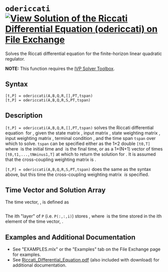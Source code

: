 # `odericcati` [![View Solution of the Riccati Differential Equation (odericcati) on File Exchange](https://www.mathworks.com/matlabcentral/images/matlab-file-exchange.svg)](https://www.mathworks.com/matlabcentral/fileexchange/104030-solution-of-the-riccati-differential-equation-odericcati)

Solves the Riccati differential equation for the finite-horizon linear quadratic regulator.

**NOTE:** This function requires the [IVP Solver Toolbox](https://www.mathworks.com/matlabcentral/fileexchange/103975-ivp-solver-toolbox).


## Syntax

`[t,P] = odericcati(A,B,Q,R,[],PT,tspan)`\
`[t,P] = odericcati(A,B,Q,R,S,PT,tspan)`


## Description

`[t,P] = odericcati(A,B,Q,R,[],PT,tspan)` solves the Riccati differential equation <img src="https://latex.codecogs.com/svg.latex?\inline&space;\dot{\mathbf{P}}=-\left[\mathbf{A}^{T}\mathbf{P}+\mathbf{P}\mathbf{A}-(\mathbf{P}\mathbf{B}+\mathbf{S})\mathbf{R}^{-1}(\mathbf{B}^{T}\mathbf{P}+\mathbf{S}^{T})+\mathbf{Q}\right]" title="" /> for <img src="https://latex.codecogs.com/svg.latex?\inline&space;\mathbf{P}(t)\in\mathbb{R}^{{n}\times{n}}" title="" />, given the state matrix <img src="https://latex.codecogs.com/svg.latex?\inline&space;\mathbf{A}\in\mathbb{R}^{{n}\times{n}}" title="" />, input matrix <img src="https://latex.codecogs.com/svg.latex?\inline&space;\mathbf{B}\in\mathbb{R}^{{n}\times{m}}" title="" />, state weighting matrix <img src="https://latex.codecogs.com/svg.latex?\inline&space;\mathbf{Q}\in\mathbb{R}^{{n}\times{n}}" title="" />, input weighting matrix <img src="https://latex.codecogs.com/svg.latex?\inline&space;\mathbf{R}\in\mathbb{R}^{{m}\times{m}}" title="" />, terminal condition <img src="https://latex.codecogs.com/svg.latex?\inline&space;\mathbf{P}_{T}\in\mathbb{R}^{{n}\times{n}}" title="" />, and the time span `tspan` over which to solve. `tspan` can be specified either as the 1×2 double `[t0,T]` where <img src="https://latex.codecogs.com/svg.latex?\inline&space;t=t_{0}" title="" /> is the initial time and <img src="https://latex.codecogs.com/svg.latex?\inline&space;t=T" title="" /> is the final time, or as a 1×(N+1) vector of times `[t0,t1,...,tNminus1,T]` at which to return the solution for <img src="https://latex.codecogs.com/svg.latex?\inline&space;\mathbf{P}(t)" title="" />. It is assumed that the cross-coupling weighting matrix is <img src="https://latex.codecogs.com/svg.latex?\inline&space;\mathbf{S}=\mathbf{0}_{{n}\times{m}}" title="" />.

`[t,P] = odericcati(A,B,Q,R,S,PT,tspan)` does the same as the syntax above, but this time the cross-coupling weighting matrix <img src="https://latex.codecogs.com/svg.latex?\inline&space;\mathbf{S}\in\mathbb{R}^{{n}\times{m}}" title="" /> *is* specified.


## Time Vector and Solution Array

The time vector, <img src="https://latex.codecogs.com/svg.latex?\inline&space;\mathbf{t}\in\mathbb{R}^{{(N+1)}\times{1}}" title="" />, is defined as

<img src="https://latex.codecogs.com/svg.latex?\inline&space;\mathbf{t}=\begin{bmatrix}t_{0}\\\vdots\\t_{N}\end{bmatrix}" title="" />

The ith "layer" of `P` (i.e. `P(:,:,i)`) stores <img src="https://latex.codecogs.com/svg.latex?\inline&space;\mathbf{P}(t_{i})" title="" />, where <img src="https://latex.codecogs.com/svg.latex?\inline&space;t_{i}" title="" /> is the time stored in the ith element of the time vector, <img src="https://latex.codecogs.com/svg.latex?\inline&space;\mathbf{t}" title="" />.


## Examples and Additional Documentation

   - See "EXAMPLES.mlx" or the "Examples" tab on the File Exchange page for examples. 
   - See [Riccati_Differential_Equation.pdf](https://tamaskis.github.io/documentation/Riccati_Differential_Equation.pdf) (also included with download) for additional documentation.
